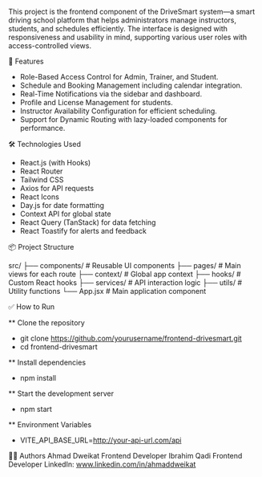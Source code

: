 This project is the frontend component of the DriveSmart system—a smart driving school platform that helps administrators manage instructors, students, and schedules efficiently. The interface is designed with responsiveness and usability in mind, supporting various user roles with access-controlled views.

🚀 Features

* Role-Based Access Control for Admin, Trainer, and Student.
* Schedule and Booking Management including calendar integration.
* Real-Time Notifications via the sidebar and dashboard.
* Profile and License Management for students.
* Instructor Availability Configuration for efficient scheduling.
* Support for Dynamic Routing with lazy-loaded components for performance.

🛠 Technologies Used

* React.js (with Hooks)
* React Router
* Tailwind CSS
* Axios for API requests
* React Icons
* Day.js for date formatting
* Context API for global state
* React Query (TanStack) for data fetching
* React Toastify for alerts and feedback
  
📦 Project Structure

src/
├── components/       # Reusable UI components
├── pages/            # Main views for each route
├── context/          # Global app context
├── hooks/            # Custom React hooks
├── services/         # API interaction logic
├── utils/            # Utility functions
└── App.jsx           # Main application component

✅ How to Run

** Clone the repository
* git clone https://github.com/yourusername/frontend-drivesmart.git
* cd frontend-drivesmart
  
** Install dependencies
* npm install

** Start the development server
* npm start

** Environment Variables
* VITE_API_BASE_URL=http://your-api-url.com/api

👨‍💻 Authors
Ahmad Dweikat Frontend Developer
Ibrahim Qadi  Frontend Developer
LinkedIn: www.linkedin.com/in/ahmaddweikat









